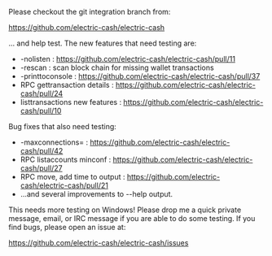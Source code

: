 Please checkout the git integration branch from:

https://github.com/electric-cash/electric-cash

... and help test.  The new features that need testing are:

* -nolisten : https://github.com/electric-cash/electric-cash/pull/11
* -rescan : scan block chain for missing wallet transactions
* -printtoconsole : https://github.com/electric-cash/electric-cash/pull/37
* RPC gettransaction details : https://github.com/electric-cash/electric-cash/pull/24
* listtransactions new features : https://github.com/electric-cash/electric-cash/pull/10

Bug fixes that also need testing:

* -maxconnections= : https://github.com/electric-cash/electric-cash/pull/42
* RPC listaccounts minconf : https://github.com/electric-cash/electric-cash/pull/27
* RPC move, add time to output : https://github.com/electric-cash/electric-cash/pull/21
* ...and several improvements to --help output.

This needs more testing on Windows!  Please drop me a quick private message, email, or IRC message if you are able to do some testing.  If you find bugs, please open an issue at:

https://github.com/electric-cash/electric-cash/issues
